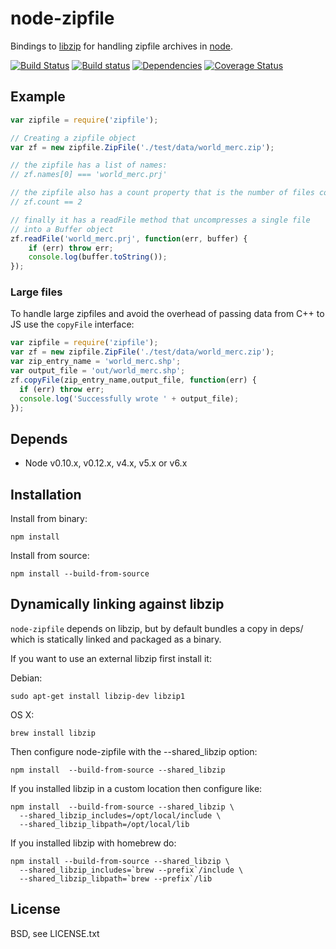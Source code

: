 # node-zipfile
      
Bindings to [libzip](http://nih.at/libzip/libzip.html) for handling zipfile archives in [node](http://nodejs.org).

[![Build Status](https://secure.travis-ci.org/mapbox/node-zipfile.png)](http://travis-ci.org/mapbox/node-zipfile)
[![Build status](https://ci.appveyor.com/api/projects/status/fb8n98fc1smsjmum)](https://ci.appveyor.com/project/Mapbox/node-zipfile)
[![Dependencies](https://david-dm.org/mapbox/node-zipfile.png)](https://david-dm.org/mapbox/node-zipfile)
[![Coverage Status](https://coveralls.io/repos/mapbox/node-zipfile/badge.svg?branch=master&service=github)](https://coveralls.io/github/mapbox/node-zipfile?branch=master)

## Example

```js
var zipfile = require('zipfile');

// Creating a zipfile object
var zf = new zipfile.ZipFile('./test/data/world_merc.zip');

// the zipfile has a list of names:
// zf.names[0] === 'world_merc.prj'

// the zipfile also has a count property that is the number of files contained
// zf.count == 2

// finally it has a readFile method that uncompresses a single file
// into a Buffer object
zf.readFile('world_merc.prj', function(err, buffer) {
    if (err) throw err;
    console.log(buffer.toString());
});
```

### Large files

To handle large zipfiles and avoid the overhead of passing data from C++ to JS use the `copyFile` interface:

```js
var zipfile = require('zipfile');
var zf = new zipfile.ZipFile('./test/data/world_merc.zip');
var zip_entry_name = 'world_merc.shp';
var output_file = 'out/world_merc.shp';
zf.copyFile(zip_entry_name,output_file, function(err) {
  if (err) throw err;
  console.log('Successfully wrote ' + output_file);
});
```

## Depends

 - Node v0.10.x, v0.12.x, v4.x, v5.x or v6.x

## Installation

Install from binary:

    npm install

Install from source:

    npm install --build-from-source

## Dynamically linking against libzip

`node-zipfile` depends on libzip, but by default
bundles a copy in deps/ which is statically linked and packaged as a binary.

If you want to use an external libzip first install it:

Debian:

    sudo apt-get install libzip-dev libzip1

OS X:
  
    brew install libzip

Then configure node-zipfile with the --shared_libzip option:
 
    npm install  --build-from-source --shared_libzip

If you installed libzip in a custom location then configure like:
  
    npm install  --build-from-source --shared_libzip \
      --shared_libzip_includes=/opt/local/include \
      --shared_libzip_libpath=/opt/local/lib

If you installed libzip with homebrew do:

    npm install --build-from-source --shared_libzip \
      --shared_libzip_includes=`brew --prefix`/include \
      --shared_libzip_libpath=`brew --prefix`/lib

## License

  BSD, see LICENSE.txt
